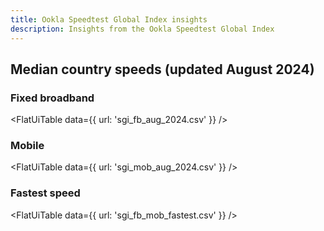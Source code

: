 ```yaml
---
title: Ookla Speedtest Global Index insights
description: Insights from the Ookla Speedtest Global Index
---
```


## Median country speeds (updated August 2024)

### Fixed broadband

<FlatUiTable
  data={{
    url: 'sgi_fb_aug_2024.csv'
  }}
 />

### Mobile

<FlatUiTable
  data={{
    url: 'sgi_mob_aug_2024.csv'
  }}
 />

### Fastest speed

<FlatUiTable
  data={{
    url: 'sgi_fb_mob_fastest.csv'
  }}
 /> 
